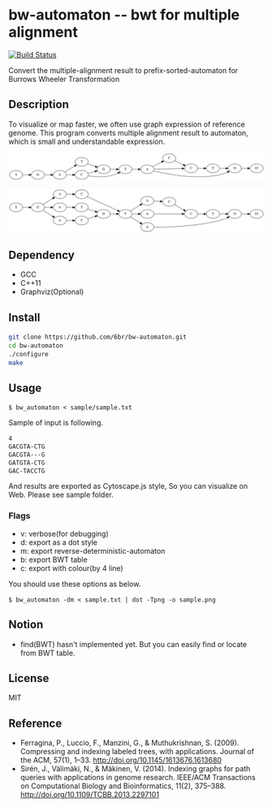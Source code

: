 bw-automaton -- bwt for multiple alignment
===

[![Build Status](https://drone.io/github.com/6br/bw-automaton/status.png)](https://drone.io/github.com/6br/bw-automaton/latest)

Convert the multiple-alignment result to prefix-sorted-automaton for Burrows Wheeler Transformation

## Description
To visualize or map faster, we often use graph expression of reference genome. This program converts multiple alignment result to automaton, which is small and understandable expression.

![Picture](https://raw.githubusercontent.com/6br/bw-automaton/master/sample/test.png)

![Picture](https://raw.githubusercontent.com/6br/bw-automaton/master/sample/result.png)

## Dependency
* GCC
* C++11
* Graphviz(Optional)

## Install
```bash
git clone https://github.com/6br/bw-automaton.git
cd bw-automaton
./configure
make
```

## Usage
```
$ bw_automaton < sample/sample.txt
```

Sample of input is following.

```
4
GACGTA-CTG
GACGTA---G
GATGTA-CTG
GAC-TACCTG
```

And results are exported as Cytoscape.js style, So you can visualize on Web. Please see sample folder.

### Flags

* v: verbose(for debugging)
* d: export as a dot style
* m: export reverse-deterministic-automaton
* b: export BWT table
* c: export with colour(by 4 line)

You should use these options as below.

```
$ bw_automaton -dm < sample.txt | dot -Tpng -o sample.png
```

## Notion
* find(BWT) hasn't implemented yet. But you can easily find or locate from BWT table.

## License
MIT

## Reference
* Ferragina, P., Luccio, F., Manzini, G., & Muthukrishnan, S. (2009). Compressing and indexing labeled trees, with applications. Journal of the ACM, 57(1), 1–33. http://doi.org/10.1145/1613676.1613680
* Sirén, J., Välimäki, N., & Mäkinen, V. (2014). Indexing graphs for path queries with applications in genome research. IEEE/ACM Transactions on Computational Biology and Bioinformatics, 11(2), 375–388. http://doi.org/10.1109/TCBB.2013.2297101
